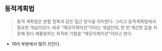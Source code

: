 ## 동적계획법

> 동적 계획법은 분할 정복과 같은 접근 방식을 의미한다. 그리고 동적계획법에서 중요한 개념이있다. 바로 "메모이제이션"이라는 개념인데, 한 번 계산한 값을 저장해 뒀다 재활용하는 최적화 기법을 "메모이제이션"이라고 한다.



* 여러 부분에서 많이 쓰인다.